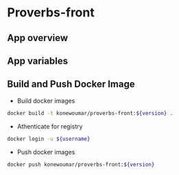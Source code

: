 # Proverbs-front


## App overview


## App variables


## Build and Push Docker Image

-  Build docker images

```bash
docker build -t konewoumar/proverbs-front:${version} .
```

-  Athenticate for registry

```bash
docker login -u ${username}
```

-  Push docker images

```bash
docker push konewoumar/proverbs-front:${version}